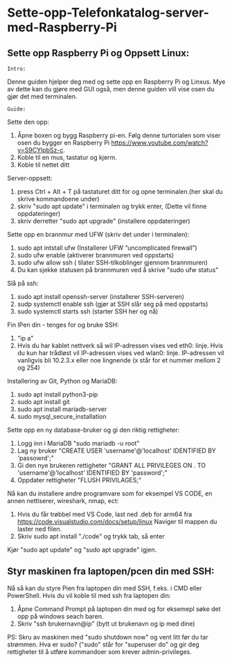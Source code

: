 # Sette-opp-Telefonkatalog-server-med-Raspberry-Pi

## Sette opp Raspberry Pi og Oppsett Linux:
	Intro:
Denne guiden hjelper deg med og sette opp en Raspberry Pi og Linxus. Mye av dette kan du gjøre med GUI også, men denne guiden vill vise osen du gjør det med terminalen.

	Guide:
Sette den opp:
1.	Åpne boxen og bygg Raspberry pi-en. Følg denne turtorialen som viser osen du bygger en Raspberry Pi   https://www.youtube.com/watch?v=S9CYlpbSz-c.
2.	Koble til en mus, tastatur og kjerm.
3.	Koble til nettet ditt

Server-oppsett:
1.	press Ctrl + Alt + T på tastaturet ditt for og opne terminalen.(her skal du skrive kommandoene under)
2.	skriv "sudo apt update" i terminalen og trykk enter, (Dette vil finne oppdateringer)
3.	skriv derretter "sudo apt upgrade" (installere oppdateringer)

Sette opp en brannmur med UFW (skriv det under i terminalen):
1.	sudo apt intstall ufw (Installerer UFW “uncomplicated firewall”)
2.	sudo ufw enable (aktiverer brannmuren ved oppstarts)
3.	sudo ufw allow ssh ( tilater SSH-tilkoblinger gjennom brannmuren)
4.	Du kan sjekke statusen på brannmuren ved å skrive "sudo ufw status"

Slå på ssh:
1.	sudo apt install openssh-server (installerer SSH-serveren)
2.	sudp systemctl enable ssh (gjør at SSH slår seg på med oppstarts)
3.	sudo systemctl starts ssh (starter SSH her og nå)

Fin IPen din - tenges for og bruke SSH:
1. "ip a"
2. Hvis du har kablet nettverk så wil IP-adressen vises ved eth0: linje. Hvis du kun har trådløst vil IP-adressen vises ved wlan0: linje. IP-adressen vil vanligvis bli 10.2.3.x eller noe lingnende (x står for et nummer mellom 2 og 254)

Installering av Git, Python og MariaDB:
1. sudo apt install python3-pip
2. sudo apt install git
3. sudo apt install mariadb-server
4. sudo mysql_secure_installation

Sette opp en ny database-bruker og gi den riktig rettigheter:
1. Logg inn i MariaDB "sudo mariadb -u root"
2. Lag ny bruker "CREATE USER 'username'@'localhost' IDENTIFIED BY 'passowrd';"
3. Gi den nye brukeren rettigheter "GRANT ALL PRIVILEGES ON *.* TO 'username'@'localhost' IDENTIFIED BY 'password';"
4. Oppdater rettigheter "FLUSH PRIVILAGES;"

Nå kan du installere andre programvare som for eksempel VS CODE, en annen nettlserer, wireshark, nmap, ect:
1. Hvis du får trøbbel med VS Code, last ned .deb for arm64 fra https://code.visualstudio.com/docs/setup/linux Naviger til mappen du laster ned filen.
2. Skriv sudo apt install "./code" og trykk tab, så enter

Kjør "sudo apt update" og "sudo apt upgrade" igjen.

## Styr maskinen fra laptopen/pcen din med SSH:
Nå så kan du styre Pien fra laptopen din med SSH, f.eks. i CMD eller PowerShell. Hvis du vil koble til med ssh fra laptopen din:
1. Åpne Command Prompt på laptopen din med og for eksemepl søke det opp på windows seach baren.
2. Skriv "ssh brukernavn@ip" (bytt ut brukenavn og ip med dine)

PS: Skru av maskinen med "sudo shutdown now" og vent litt før du tar strømmen.
Hva er sudo? ("sudo" står for "superuser do" og gir deg rettigheter til å utføre kommandoer som krever admin-privileges.
